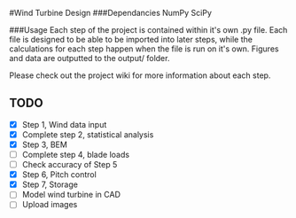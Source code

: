 #Wind Turbine Design
###Dependancies
NumPy
SciPy

###Usage
Each step of the project is contained within it's own .py file. Each file is designed to be able to be imported into later steps, while the calculations for each step happen when the file is run on it's own. Figures and data are outputted to the output/ folder.

Please check out the project wiki for more information about each step.

## TODO
- [x] Step 1, Wind data input
- [x] Complete step 2, statistical analysis
- [x] Step 3, BEM
- [ ] Complete step 4, blade loads
- [ ] Check accuracy of Step 5
- [x] Step 6, Pitch control
- [x] Step 7, Storage
- [ ] Model wind turbine in CAD
- [ ] Upload images
